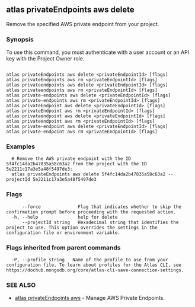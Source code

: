 ## atlas privateEndpoints aws delete

Remove the specified AWS private endpoint from your project.


### Synopsis

To use this command, you must authenticate with a user account or an API key with the Project Owner role.



```

atlas privateEndpoints aws delete <privateEndpointId> [flags]
atlas privateEndpoints aws rm <privateEndpointId> [flags]
atlas privateendpoints aws delete <privateEndpointId> [flags]
atlas privateendpoints aws rm <privateEndpointId> [flags]
atlas private-endpoints aws delete <privateEndpointId> [flags]
atlas private-endpoints aws rm <privateEndpointId> [flags]
atlas privateEndpoint aws delete <privateEndpointId> [flags]
atlas privateEndpoint aws rm <privateEndpointId> [flags]
atlas privateendpoint aws delete <privateEndpointId> [flags]
atlas privateendpoint aws rm <privateEndpointId> [flags]
atlas private-endpoint aws delete <privateEndpointId> [flags]
atlas private-endpoint aws rm <privateEndpointId> [flags]
```

### Examples

```
  # Remove the AWS private endpoint with the ID 5f4fc14da2b47835a58c63a2 from the project with the ID 5e2211c17a3e5a48f5497de3:
  atlas privateEndpoints aws delete 5f4fc14da2b47835a58c63a2 --projectId 5e2211c17a3e5a48f5497de3
```


### Flags

```
      --force              Flag that indicates whether to skip the confirmation prompt before proceeding with the requested action.
  -h, --help               help for delete
      --projectId string   Hexadecimal string that identifies the project to use. This option overrides the settings in the configuration file or environment variable.

```


### Flags inherited from parent commands

```
  -P, --profile string   Name of the profile to use from your configuration file. To learn about profiles for the Atlas CLI, see https://dochub.mongodb.org/core/atlas-cli-save-connection-settings.

```

### SEE ALSO


* [atlas privateEndpoints aws](atlas_privateEndpoints_aws.md)	- Manage AWS Private Endpoints.



